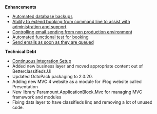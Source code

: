 **Enhancements**

- [Automated database backups](https://trello.com/c/mMWF5vlO/23-automated-database-backups "Automated database backups")
- [Ability to extend booking from command line to assist with administration and support](https://trello.com/c/D8lYRCa4/61-new-offline-task-remove-edition "Ability to extend booking")
- [Controlling email sending from non production environment](https://trello.com/c/2jd7Z9Lj/123-better-control-of-how-emails-are-sent-out-from-non-release-environment "Controlling email sending") 
- [Automated functional test for booking](https://trello.com/c/AK23jSUI/81-automated-functional-test-for-new-booking "Automated functional testing")
- [Send emails as soon as they are queued](https://trello.com/c/mlzU4T4v/56-emails-should-attempt-to-send-straight-away-first)

**Technical Debt**

- [Continuous Integration Setup](https://trello.com/c/Hrd7iRSd/74-setup-full-continuous-integration-with-automated-functional-testing "CI setup")  
- Added new business layer and moved appropriate content out of Betterclassifieds.UI
- Updated OctoPack packaging to 2.0.20.
- Adding new MVC 4 website as a module for iFlog website called Presentation
- New library Paramount.ApplicationBlock.Mvc for managing MVC framework and modules
- Fixing data layer to have classifieds linq and removing a lot of unused code.